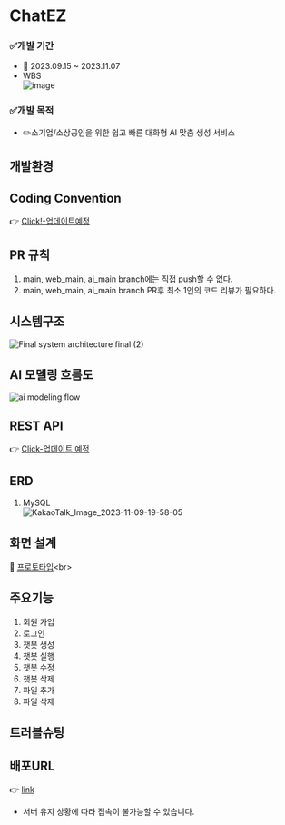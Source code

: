 # ChatEZ

### ✅개발 기간
- 📅 2023.09.15 ~ 2023.11.07
- WBS</br>
![image](https://github.com/AI-X-ChatEZ/ChatEZ/assets/134981437/e32808c6-70b5-4c43-a047-d47d0ca9cf02)

  
### ✅개발 목적
- ✏️소기업/소상공인을 위한 쉽고 빠른 대화형 AI 맞춤 생성 서비스
## 개발환경

## Coding Convention
   👉 [Click!-업데이트예정](https://github.com/AI-X-ChatEZ/ChatEZ/wiki/Coding-Convention)
## PR 규칙
1. main, web_main, ai_main branch에는 직접 push할 수 없다.
2. main, web_main, ai_main branch PR후 최소 1인의 코드 리뷰가 필요하다.
   
## 시스템구조
![Final system architecture final (2)](https://github.com/AI-X-ChatEZ/ChatEZ/assets/134981437/77bfd109-619a-421d-9cea-4a1738139038)
## AI 모델링 흐름도
![ai modeling flow](https://github.com/AI-X-ChatEZ/ChatEZ/assets/134981437/1443b550-9195-4971-9c6e-11210c000d51)


## REST API
   👉 [Click-업데이트 예정](https://github.com/AI-X-ChatEZ/ChatEZ/wiki/REST-API)
   
## ERD
1. MySQL</br>
   ![KakaoTalk_Image_2023-11-09-19-58-05](https://github.com/AI-X-ChatEZ/ChatEZ/assets/134981437/57f3c89f-2b6b-4800-80af-f790ec1e0c52)



## 화면 설계
   📝 [프로토타입](https://ovenapp.io/view/aDJJeIWHDSdIb7wC2VKh39i5rhSDfnUB/](https://www.figma.com/proto/AWlNaC2a8iRycrNeBZSpD5/ChatEZ-%ED%95%B5%EC%8B%AC%EA%B8%B0%EC%88%A0%EA%B5%AC%EC%84%B1%2FUI?page-id=18%3A44&type=design&node-id=47-596&viewport=-670%2C867%2C0.2&t=CQWMxkOdobJkI8aY-1&scaling=min-zoom&starting-point-node-id=95%3A271&mode=design)https://www.figma.com/proto/AWlNaC2a8iRycrNeBZSpD5/ChatEZ-%ED%95%B5%EC%8B%AC%EA%B8%B0%EC%88%A0%EA%B5%AC%EC%84%B1%2FUI?page-id=18%3A44&type=design&node-id=47-596&viewport=-670%2C867%2C0.2&t=CQWMxkOdobJkI8aY-1&scaling=min-zoom&starting-point-node-id=95%3A271&mode=design)<br>


## 주요기능
1. 회원 가입
2. 로그인
3. 챗봇 생성
4. 챗봇 실행
5. 챗봇 수정
6. 챗봇 삭제
7. 파일 추가
8. 파일 삭제


## 트러블슈팅


## 배포URL
 👉 [link](http://ec2-43-201-78-189.ap-northeast-2.compute.amazonaws.com/)<br>

* 서버 유지 상황에 따라 접속이 불가능할 수 있습니다.
